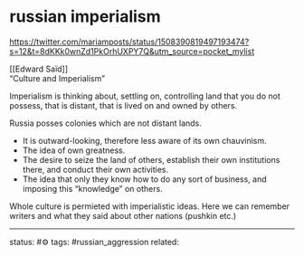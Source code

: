 # russian imperialism
https://twitter.com/mariamposts/status/1508390819497193474?s=12&t=8dKKk0wnZd1PkOrhUXPY7Q&utm_source=pocket_mylist

[[Edward Saїd]]  
“Culture and Imperialism”

Imperialism is thinking about, settling on, controlling land that you do not possess, that is distant, that is lived on and owned by others.

Russia posses colonies which are not distant lands.

 - It is outward-looking, therefore less aware of its own chauvinism. 
 - The idea of own greatness.
 - The desire to seize the land of others, establish their own institutions there, and conduct their own activities. 
 - The idea that only they know how to do any sort of business, and imposing this “knowledge” on others.

Whole culture is permieted with imperialistic ideas. 
Here we can remember writers and what they said about other nations (pushkin etc.)


---
status: #⚙️ 
tags: #russian_aggression 
related: 